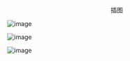 <p align="center">插图</p>

![image](http://pic.wenku8.com/pictures/2/2420/90790/107480.jpg)

![image](http://pic.wenku8.com/pictures/2/2420/90790/107481.jpg)

![image](http://pic.wenku8.com/pictures/2/2420/90790/107482.jpg)

